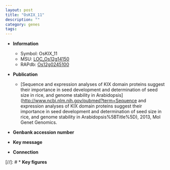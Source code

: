 ```yaml
---
layout: post
title: "OsKIX_11"
description: ""
category: genes
tags: 
---
```


* **Information**  
    + Symbol: OsKIX_11  
    + MSU: [LOC_Os12g14150](http://rice.plantbiology.msu.edu/cgi-bin/ORF_infopage.cgi?orf=LOC_Os12g14150)  
    + RAPdb: [Os12g0245100](http://rapdb.dna.affrc.go.jp/viewer/gbrowse_details/irgsp1?name=Os12g0245100)  

* **Publication**  
    + [Sequence and expression analyses of KIX domain proteins suggest their importance in seed development and determination of seed size in rice, and genome stability in Arabidopsis](http://www.ncbi.nlm.nih.gov/pubmed?term=Sequence and expression analyses of KIX domain proteins suggest their importance in seed development and determination of seed size in rice, and genome stability in Arabidopsis%5BTitle%5D), 2013, Mol Genet Genomics.

* **Genbank accession number**  

* **Key message**  

* **Connection**  

[//]: # * **Key figures**  


